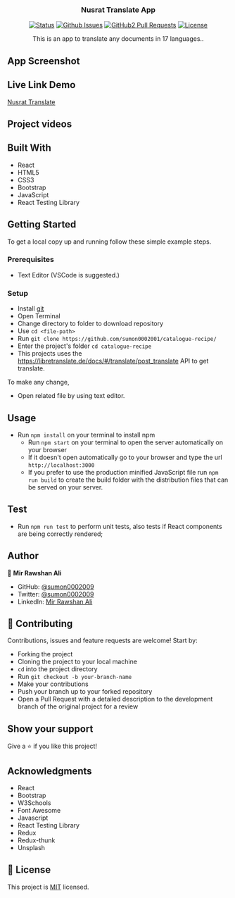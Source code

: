 <h3 align="center">Nusrat Translate App</h3>

<div align="center">

[![Status](https://img.shields.io/badge/status-active-success.svg)](https://github.com/sumon0002001/catalogue-recipe)
[![Github Issues](https://img.shields.io/badge/GitHub-Issues-orange)](https://github.com/sumon0002001/catalogue-recipe/issues)
[![GitHub2 Pull Requests](https://img.shields.io/badge/GitHub-Pull%20Requests-blue)](https://github.com/sumon0002001/catalogue-recipe/pulls)
[![License](https://img.shields.io/badge/license-MIT-blue.svg)](/LICENSE)
</div>
<p align="center">This is an app to translate any documents in 17 languages..</p>

## App Screenshot

## Live Link Demo

[Nusrat Translate ](https://bdbechakena.com/)

## Project videos


## Built With

- React
- HTML5
- CSS3
- Bootstrap
- JavaScript
- React Testing Library



## Getting Started

To get a local copy up and running follow these simple example steps.

### Prerequisites

- Text Editor (VSCode is suggested.)


### Setup

- Install [git](https://git-scm.com/downloads)
- Open Terminal
- Change directory to folder to download repository
- Use `cd <file-path>`
- Run `git clone https://github.com/sumon0002001/catalogue-recipe/`
- Enter the project's folder `cd catalogue-recipe`
- This projects uses the https://libretranslate.de/docs/#/translate/post_translate API to get translate. 
  

To make any change,

- Open related file by using text editor.

## Usage
- Run `npm install` on your terminal to install npm
  - Run `npm start` on your terminal to open the server automatically on your browser
  - If it doesn't open automatically go to your browser and type the url `http://localhost:3000`
  - If you prefer to use the production minified JavaScript file run `npm run build` to create the build folder with the distribution files that can be served on your server.

## Test
  - Run `npm run test` to perform unit tests, also tests if React components are being correctly rendered;
   
## Author

👤  **Mir Rawshan Ali**

- GitHub: [@sumon0002009](https://github.com/sumon0002001)
- Twitter: [@sumon0002009](https://twitter.com/Sumon0002009)
- LinkedIn: [Mir Rawshan Ali](https://www.linkedin.com/in/mir-rawshan-ali/)

## 🤝 Contributing

Contributions, issues and feature requests are welcome! Start by:

- Forking the project
- Cloning the project to your local machine
- `cd` into the project directory
- Run `git checkout -b your-branch-name`
- Make your contributions
- Push your branch up to your forked repository
- Open a Pull Request with a detailed description to the development branch of the original project for a review


## Show your support

Give a ⭐️ if you like this project!

## Acknowledgments

- React
- Bootstrap
- W3Schools
- Font Awesome
- Javascript
- React Testing Library
- Redux
- Redux-thunk
- Unsplash

## 📝 License

This project is [MIT](LICENSE) licensed.
